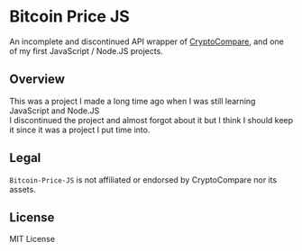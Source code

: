 # Bitcoin Price JS
An incomplete and discontinued API wrapper of [CryptoCompare](https://min-api.cryptocompare.com/), and one of my first JavaScript / Node.JS projects.

## Overview
This was a project I made a long time ago when I was still learning JavaScript and Node.JS  
I discontinued the project and almost forgot about it but I think I should keep it since it was a project I put time into. 

## Legal
`Bitcoin-Price-JS` is not affiliated or endorsed by CryptoCompare nor its assets.

## License
MIT License
